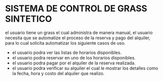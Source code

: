 # SISTEMA DE CONTROL DE GRASS SINTETICO
el usuario tiene un grass el cual administra de manera manual, el usuario necesita que se automatize el proceso de la reserva y pago del alquiler, para lo cual solicita automatizar los siguiente casos de uso.
- el usuario podra ver las listas de horarios disponibles.
- el usuario podra reservar en uno de los horarios disponibles.
- el usuario podra pagar por el alquiler de la reserva realizada.
- el usuario podra verificar su alquiler el cual le mostrar los detalles como la fecha, hora y costo del alquiler que realizo.